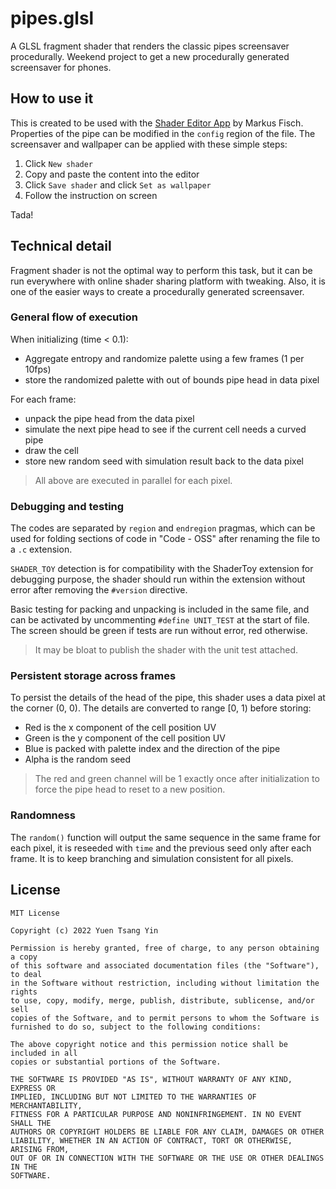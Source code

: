 # pipes.glsl

A GLSL fragment shader that renders the classic pipes screensaver procedurally.
Weekend project to get a new procedurally generated screensaver for phones.

## How to use it

This is created to be used with the [Shader Editor App][app] by Markus Fisch.
Properties of the pipe can be modified in the `config` region of the file.
The screensaver and wallpaper can be applied with these simple steps:

 1. Click `New shader`
 2. Copy and paste the content into the editor
 3. Click `Save shader` and click `Set as wallpaper`
 4. Follow the instruction on screen

Tada!

## Technical detail

Fragment shader is not the optimal way to perform this task,
but it can be run everywhere with online shader sharing platform with tweaking.
Also, it is one of the easier ways to create a procedurally generated
screensaver.

### General flow of execution

When initializing (time < 0.1):
 - Aggregate entropy and randomize palette using a few frames (1 per 10fps)
 - store the randomized palette with out of bounds pipe head in data pixel

For each frame:
 - unpack the pipe head from the data pixel
 - simulate the next pipe head to see if the current cell needs a curved pipe
 - draw the cell
 - store new random seed with simulation result back to the data pixel

> All above are executed in parallel for each pixel.

### Debugging and testing

The codes are separated by `region` and `endregion` pragmas,
which can be used for folding sections of code in "Code - OSS"
after renaming the file to a `.c` extension.

`SHADER_TOY` detection is for compatibility with the ShaderToy extension for
debugging purpose, the shader should run within the extension without error
after removing the `#version` directive.

Basic testing for packing and unpacking is included in the same file,
and can be activated by uncommenting `#define UNIT_TEST` at the start of file.
The screen should be green if tests are run without error, red otherwise.

> It may be bloat to publish the shader with the unit test attached.

### Persistent storage across frames

To persist the details of the head of the pipe, this shader uses a data pixel
at the corner (0, 0). The details are converted to range [0, 1) before storing:

 - Red is the x component of the cell position UV
 - Green is the y component of the cell position UV
 - Blue is packed with palette index and the direction of the pipe
 - Alpha is the random seed

> The red and green channel will be 1 exactly once after initialization
> to force the pipe head to reset to a new position.

### Randomness

The `random()` function will output the same sequence in the same frame for each
pixel, it is reseeded with `time` and the previous seed only after each frame.
It is to keep branching and simulation consistent for all pixels.

## License

```
MIT License

Copyright (c) 2022 Yuen Tsang Yin

Permission is hereby granted, free of charge, to any person obtaining a copy
of this software and associated documentation files (the "Software"), to deal
in the Software without restriction, including without limitation the rights
to use, copy, modify, merge, publish, distribute, sublicense, and/or sell
copies of the Software, and to permit persons to whom the Software is
furnished to do so, subject to the following conditions:

The above copyright notice and this permission notice shall be included in all
copies or substantial portions of the Software.

THE SOFTWARE IS PROVIDED "AS IS", WITHOUT WARRANTY OF ANY KIND, EXPRESS OR
IMPLIED, INCLUDING BUT NOT LIMITED TO THE WARRANTIES OF MERCHANTABILITY,
FITNESS FOR A PARTICULAR PURPOSE AND NONINFRINGEMENT. IN NO EVENT SHALL THE
AUTHORS OR COPYRIGHT HOLDERS BE LIABLE FOR ANY CLAIM, DAMAGES OR OTHER
LIABILITY, WHETHER IN AN ACTION OF CONTRACT, TORT OR OTHERWISE, ARISING FROM,
OUT OF OR IN CONNECTION WITH THE SOFTWARE OR THE USE OR OTHER DEALINGS IN THE
SOFTWARE.
```

[app]: https://f-droid.org/en/packages/de.markusfisch.android.shadereditor/
